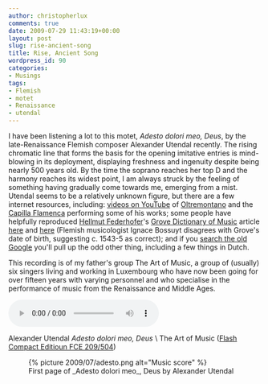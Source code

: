 ```yaml
---
author: christopherlux
comments: true
date: 2009-07-29 11:43:19+00:00
layout: post
slug: rise-ancient-song
title: Rise, Ancient Song
wordpress_id: 90
categories:
- Musings
tags:
- Flemish
- motet
- Renaissance
- utendal
---
```


I have been listening a lot to this motet, _Adesto dolori meo, Deus_, by the late-Renaissance Flemish composer Alexander Utendal recently. The rising chromatic line that forms the basis for the opening imitative entries is mind-blowing in its deployment, displaying freshness and ingenuity despite being nearly 500 years old. By the time the soprano reaches her top D and the harmony reaches its widest point, I am always struck by the feeling of something having gradually come towards me, emerging from a mist. Utendal seems to be a relatively unknown figure, but there are a few internet resources, including: [videos on YouTube](http://www.youtube.com/results?search_query=Alexander+Utendal&search_type=&aq=f) of [Oltremontano](http://www.oltremontano.com/) and the [Capilla Flamenca](http://www.capilla.be/) performing some of his works; some people have helpfully reproduced [Hellmut Federhofer](http://en.wikipedia.org/wiki/Hellmut_Federhofer)'s [Grove Dictionary of Music](http://www.oxfordmusiconline.com/) article [here](http://musicologicus.blogspot.com/2009/06/alexander-utendal.html) and [here](http://www.kb.dk/da/nb/samling/ma/digmus/pre1700_indices/utendal_grove.html) (Flemish musicologist Ignace Bossuyt disagrees with Grove's date of birth, suggesting c. 1543-5 as correct); and if you [search the old Google](http://www.google.com/#q=alexander+utendal) you'll pull up the odd other thing, including a few things in Dutch.

This recording is of my father's group The Art of Music, a group of (usually) six singers living and working in Luxembourg who have now been going for over fifteen years with varying personnel and who specialise in the performance of music from the Renaissance and Middle Ages.

<p><audio controls>
  <source src="http://v1.chrisswithinbank.net/son/adesto_dolori_meo.mp3" type="audio/mpeg">
  <a href="http://v1.chrisswithinbank.net/son/adesto_dolori_meo.mp3" type="audio/mpeg">Audio link</a>
</audio></p>

Alexander Utendal _Adesto dolori meo, Deus_ \\
The Art of Music ([Flash Compact Editioun FCE 209/504](http://www2.vo.lu/homepages/fce/AOFM2.HTM))

<figure>
{% picture 2009/07/adesto.png alt="Music score" %}
<figcaption markdown="1">
First page of _Adesto dolori meo_, Deus by Alexander Utendal
</figcaption>
</figure>
